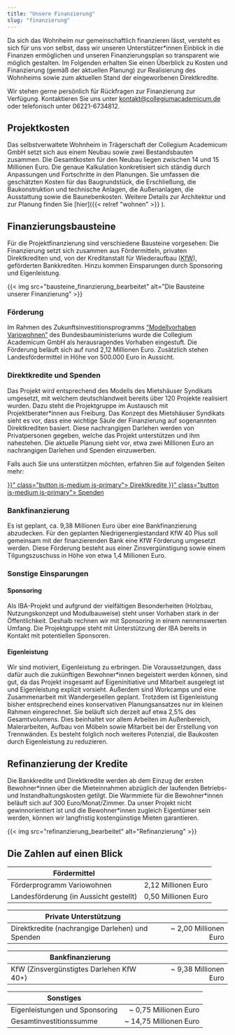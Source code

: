 ```yaml
---
title: "Unsere Finanzierung"
slug: "finanzierung"
---
```


Da sich das Wohnheim nur gemeinschaftlich finanzieren lässt, versteht
es sich für uns von selbst, dass wir unseren Unterstützer*innen
Einblick in die Finanzen ermöglichen und unseren Finanzierungsplan so
transparent wie möglich gestalten. Im Folgenden erhalten Sie einen
Überblick zu Kosten und Finanzierung (gemäß der aktuellen Planung) zur
Realisierung des Wohnheims sowie zum aktuellen Stand der eingeworbenen
Direktkredite.

Wir stehen gerne persönlich für Rückfragen zur Finanzierung zur
Verfügung. Kontaktieren Sie uns unter
[kontakt@collegiumacademicum.de](mailto:kontakt@collegiumacademicum.de)
oder telefonisch unter 06221-6734812.

## Projektkosten

Das selbstverwaltete Wohnheim in Trägerschaft der Collegium Academicum
GmbH setzt sich aus einem Neubau sowie zwei Bestandsbauten
zusammen. Die Gesamtkosten für den Neubau liegen zwischen 14 und 15
Millionen Euro. Die genaue Kalkulation konkretisiert sich ständig
durch Anpassungen und Fortschritte in den Planungen. Sie umfassen die
geschätzten Kosten für das Baugrundstück, die Erschließung, die
Baukonstruktion und technische Anlagen, die Außenanlagen, die
Ausstattung sowie die Baunebenkosten.  Weitere Details zur Architektur
und zur Planung finden Sie [hier]({{< relref "wohnen" >}} ).

## Finanzierungsbausteine

Für die Projektfinanzierung sind verschiedene Bausteine
vorgesehen: Die Finanzierung setzt sich zusammen aus
Fördermitteln, privaten Direktkrediten und, von der Kreditanstalt für Wiederaufbau ([KfW](https://de.wikipedia.org/wiki/KfW)), geförderten Bankkrediten. Hinzu kommen Einsparungen durch Sponsoring und Eigenleistung.

{{< img src="bausteine_finanzierung_bearbeitet" alt="Die Bausteine unserer Finanzierung" >}}

### Förderung

Im Rahmen des Zukunftsinvestitionsprogramms [“Modellvorhaben Variowohnen”](https://www.forschungsinitiative.de/variowohnungen/p01-foerderprogramm/)
des Bundesbauministeriums wurde die Collegium Academicum GmbH als
herausragendes Vorhaben eingestuft. Die Förderung beläuft sich auf
rund 2,12 Millionen Euro. Zusätzlich stehen Landesfördermittel in Höhe
von 500.000 Euro in Aussicht.

### Direktkredite und Spenden

Das Projekt wird entsprechend des Modells des Mietshäuser Syndikats
umgesetzt, mit welchem deutschlandweit bereits über 120 Projekte
realisiert wurden. Dazu steht die Projektgruppe im Austausch mit
Projektberater*innen aus Freiburg. Das Konzept des Mietshäuser
Syndikats sieht es vor, dass eine wichtige Säule der Finanzierung auf
sogenannten Direktkrediten basiert. Diese nachrangigen Darlehen werden
von Privatpersonen gegeben, welche das Projekt unterstützen und ihm
nahestehen. Die aktuelle Planung sieht vor, etwa zwei Millionen Euro
an nachrangigen Darlehen und Spenden einzuwerben.

Falls auch Sie uns unterstützen möchten, erfahren Sie auf folgenden Seiten mehr:

<div class="buttons is-centered">
    <a href="{{< relref "direktkredite" >}}" class="button is-medium is-primary">
        <span class="icon">
            <i class="fas fa-hand-holding-heart"></i>
        </span>
        <span>Direktkredite</span>
    </a>
    <a href="{{< relref "spenden" >}}" class="button is-medium is-primary">
        <span class="icon">
            <i class="fas fa-hand-holding-heart"></i>
        </span>
        <span>Spenden</span>
    </a>
</div>

### Bankfinanzierung

Es ist geplant, ca. 9,38 Millionen Euro über eine Bankfinanzierung
abzudecken.  Für den geplanten Niedrigenergiestandard KfW 40 Plus soll
gemeinsam mit der finanzierenden Bank eine KfW Förderung umgesetzt
werden. Diese Förderung besteht aus einer Zinsvergünstigung sowie
einem Tilgungszuschuss in Höhe von etwa 1,4 Millionen Euro.

### Sonstige Einsparungen

#### Sponsoring

Als IBA-Projekt und aufgrund der vielfältigen Besonderheiten (Holzbau,
Nutzungskonzept und Modulbauweise) steht unser Vorhaben stark in der
Öffentlichkeit. Deshalb rechnen wir mit Sponsoring in einem
nennenswerten Umfang. Die Projektgruppe steht mit Unterstützung der
IBA bereits in Kontakt mit potentiellen Sponsoren.

#### Eigenleistung

Wir sind motiviert, Eigenleistung zu erbringen. Die Voraussetzungen,
dass dafür auch die zukünftigen Bewohner\*innen begeistert werden
können, sind gut, da das Projekt insgesamt auf Eigeninitiative und
Mitarbeit ausgelegt ist und Eigenleistung explizit vorsieht. Außerdem
sind Workcamps und eine Zusammenarbeit mit Wandergesellen
geplant. Trotzdem ist Eigenleistung bisher entsprechend eines
konservativen Planungsansatzes nur im kleinen Rahmen eingerechnet. Sie
beläuft sich derzeit auf etwa 2,5% des Gesamtvolumens. Dies beinhaltet
vor allem Arbeiten im Außenbereich, Malerarbeiten, Aufbau von Möbeln
sowie Mitarbeit bei der Erstellung von Trennwänden. Es besteht
folglich noch weiteres Potenzial, die Baukosten durch Eigenleistung zu
reduzieren.

## Refinanzierung der Kredite

Die Bankkredite und Direktkredite werden ab dem Einzug der ersten
Bewohner\*innen über die Mieteinnahmen abzüglich der laufenden
Betriebs- und Instandhaltungskosten getilgt. Die Warmmiete für die
Bewohner\*innen beläuft sich auf 300 Euro/Monat/Zimmer. Da unser
Projekt nicht gewinnorientiert ist und die Bewohner\*innen zugleich
Eigentümer sein werden, können wir langfristig kostengünstige Mieten
garantieren.

{{< img src="refinanzierung_bearbeitet" alt="Refinanzierung" >}}

## Die Zahlen auf einen Blick

Fördermittel | |
--- | ---:
Förderprogramm Variowohnen | 2,12 Millionen Euro
Landesförderung (in Aussicht gestellt) | 0,50 Millionen Euro

Private Unterstützung | |
--- | ---:
Direktkredite (nachrangige Darlehen) und Spenden | ~ 2,00 Millionen Euro

Bankfinanzierung | |
--- | ---:
KfW (Zinsvergünstigtes Darlehen KfW 40+) | ~ 9,38 Millionen Euro

Sonstiges | |
--- | ---:
Eigenleistungen und Sponsoring| ~ 0,75 Millionen Euro
Gesamtinvestitionssumme | ~ 14,75 Millionen Euro
